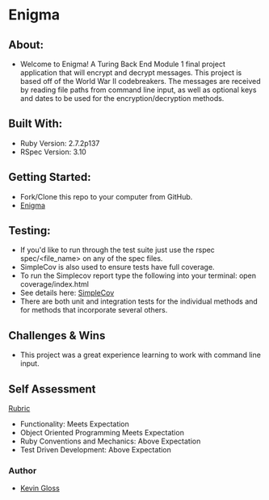 # Enigma

## About:
 - Welcome to Enigma! A Turing Back End Module 1 final project application that will encrypt and decrypt messages. This project is
 based off of the World War II codebreakers. The messages are received by reading file paths from command line input, as well as
 optional keys and dates to be used for the encryption/decryption methods.

## Built With:
 - Ruby Version: 2.7.2p137
 - RSpec Version: 3.10

## Getting Started:
 - Fork/Clone this repo to your computer from GitHub.
  - [Enigma](https://github.com/kevingloss/enigma)

## Testing:
 - If you'd like to run through the test suite just use the rspec spec/<file_name> on any of the spec files.
 - SimpleCov is also used to ensure tests have full coverage.
  - To run the Simplecov report type the following into your terminal: open coverage/index.html
  - See details here: [SimpleCov](https://github.com/simplecov-ruby/simplecov)
  - There are both unit and integration tests for the individual methods and for methods that incorporate several others.

## Challenges & Wins
 - This project was a great experience learning to work with command line input.

## Self Assessment
 [Rubric](https://backend.turing.edu/module1/projects/enigma/rubric)
 - Functionality: Meets Expectation
 - Object Oriented Programming Meets Expectation
 - Ruby Conventions and Mechanics: Above Expectation
 - Test Driven Development: Above Expectation

### Author
 - [Kevin Gloss](https://github.com/kevingloss)
